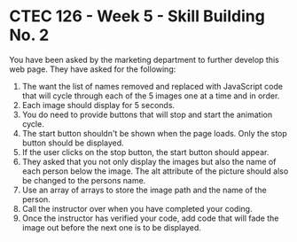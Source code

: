# CTEC 126 - Week 5 - Skill Building No. 2

You have been asked by the marketing department to further develop this web page. They have asked for the following:

1. The want the list of names removed and replaced with JavaScript code that will cycle through each of the 5 images one at a time and in order.
2. Each image should display for 5 seconds.
3. You do need to provide buttons that will stop and start the animation cycle.
4. The start button shouldn't be shown when the page loads. Only the stop button should be displayed.
5. If the user clicks on the stop button, the start button should appear.
6. They asked that you not only display the images but also the name of each person below the image. The alt attribute of the picture should also be changed to the persons name.
7. Use an array of arrays to store the image path and the name of the person.
8. Call the instructor over when you have completed your coding.
9. Once the instructor has verified your code, add code that will fade the image out before the next one is to be displayed.